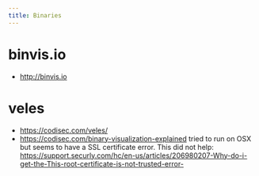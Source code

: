 ```yaml
---
title: Binaries
---
```


# binvis.io
* <http://binvis.io>

# veles
* <https://codisec.com/veles/>
* <https://codisec.com/binary-visualization-explained>
tried to run on OSX but seems to have a SSL certificate error.
This did not help: https://support.securly.com/hc/en-us/articles/206980207-Why-do-i-get-the-This-root-certificate-is-not-trusted-error-

